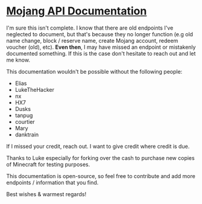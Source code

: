# [Mojang API Documentation](https://mojang-api-docs.netlify.app)
I'm sure this isn't complete. I know that there are old endpoints I've neglected to document, but that's because they no longer function (e.g old name change, block / reserve name, create Mojang account, redeem voucher (old), etc). **Even then**, I may have missed an endpoint or mistakenly documented something. If this is the case don't hesitate to reach out and let me know.

This documentation wouldn't be possible without the following people:

- Elias
- LukeTheHacker
- nx
- HX7
- Dusks
- tanpug
- courtier
- Mary
- danktrain

If I missed your credit, reach out. I want to give credit where credit is due.

Thanks to Luke especially for forking over the cash to purchase new copies of Minecraft for testing purposes.

This documentation is open-source, so feel free to contribute and add more endpoints / information that you find.

Best wishes & warmest regards!
